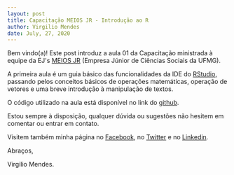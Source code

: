 ```yaml
---
layout: post
title: Capacitação MEIOS JR - Introdução ao R
author: Virgilio Mendes
date: July, 27, 2020
---
```


Bem vindo(a)! Este post introduz a aula 01 da Capacitação ministrada à equipe da EJ's [MEIOS JR](https://meiosjr.com/) (Empresa Júnior de Ciências Sociais da UFMG).

A primeira aula é um guia básico das funcionalidades da IDE do [RStudio](https://rstudio.com/products/rstudio/download/), passando pelos conceitos básicos de operações matemáticas, operação de vetores e uma breve introdução à manipulação de textos.

O código utilizado na aula está disponível no link do [github](https://github.com/virgiliomendes/Introducao_ao_R_MEIOS).

Estou sempre à disposição, qualquer dúvida ou sugestões não hesitem em comentar ou entrar em contato. 


Visitem também minha página no [Facebook](https://www.facebook.com/virgilio.mendesebm), no [Twitter](https://twitter.com/Mendes_txt) e no [Linkedin](https://www.linkedin.com/in/virgiliomendes).

Abraços,

Virgilio Mendes.
